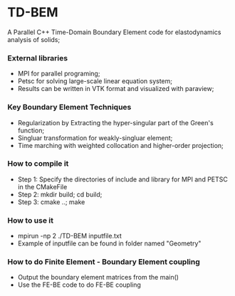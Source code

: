 # TD-BEM #
A Parallel C++ Time-Domain Boundary Element code for elastodynamics analysis of solids;

### External libraries ###
* MPI for parallel programing;
* Petsc for solving large-scale linear equation system;
* Results can be written in VTK format and visualized with paraview;

### Key Boundary Element Techniques ###
* Regularization by Extracting the hyper-singular part of the Green's function;
* Singluar transformation for weakly-singluar element;
* Time marching with weighted collocation and higher-order projection;

### How to compile it ###
* Step 1: Specify the directories of include and library for MPI and PETSC in the CMakeFile
* Step 2: mkdir build; cd build; 
* Step 3: cmake ..; make

### How to use it ###
* mpirun -np 2 ./TD-BEM inputfile.txt
* Example of inputfile can be found in folder named "Geometry"

### How to do Finite Element - Boundary Element coupling ###
* Output the boundary element matrices from the main()
* Use the FE-BE code to do FE-BE coupling
